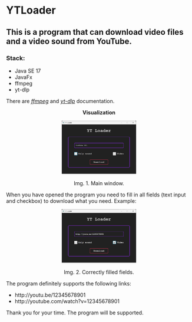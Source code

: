 # YTLoader
## This is a program that can download video files and a video sound from YouTube.
### Stack:
* Java SE 17  
* JavaFx
* ffmpeg
* yt-dlp

There are [_ffmpeg_](https://ffmpeg.org/) and [_yt-dlp_](https://github.com/yt-dlp/yt-dlp) documentation.

<p align="center">
<strong>Visualization</strong>
</p>

<div align="center" >
    <img width="40%" src="https://github.com/itdonut/YouTubeLoader/blob/313abf7be0d2fb1e8d38d1b4e76eb3504fabefc3/screenshots/main.png?raw=true"/>
    <p>Img. 1. Main window.</p>
</div>

When you have opened the program you need to fill in all fields (text input and checkbox) to download what you need. 
Example:

<div align="center" >
    <img width="40%" src="https://github.com/itdonut/YouTubeLoader/blob/313abf7be0d2fb1e8d38d1b4e76eb3504fabefc3/screenshots/main_2.png?raw=true"/>
    <p>Img. 2. Correctly filled fields.</p>
</div>

The program definitely supports the following links:
* ht<span>tp://youtu.be/12345678901
* ht<span>tp://youtube.com/watch?v=12345678901

Thank you for your time. The program will be supported.